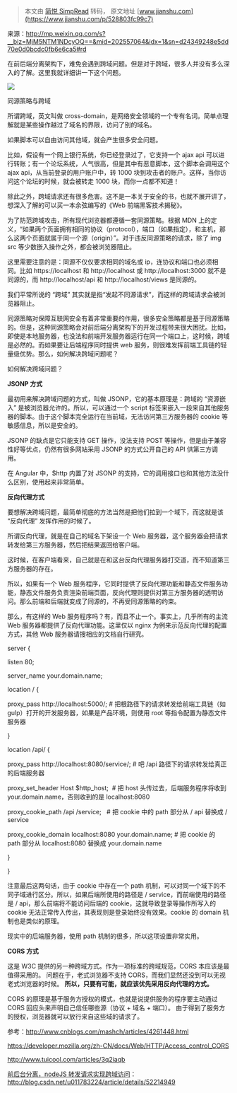 > 本文由 [简悦 SimpRead](http://ksria.com/simpread/) 转码， 原文地址 [www.jianshu.com](https://www.jianshu.com/p/528803fc99c7)

来源：http://mp.weixin.qq.com/s?__biz=MjM5NTM1NDcyOQ==&mid=202557064&idx=1&sn=d24349248e5dd70e0d0bcdc0fb6e6ca5#rd  

在前后端分离架构下，难免会遇到跨域问题。但是对于跨域，很多人并没有多么深入的了解。这里我就详细讲一下这个问题。

![](http://upload-images.jianshu.io/upload_images/4588804-1231cf1115d072ca.png)

同源策略与跨域

所谓跨域，英文叫做 cross-domain，是网络安全领域的一个专有名词。简单点理解就是某些操作越过了域名的界限，访问了别的域名。

如果脚本可以自由访问其他域，就会产生很多安全问题。

比如，假设有一个网上银行系统，你已经登录过了，它支持一个 ajax api 可以进行转账；有一个论坛系统，人气很高，但是其中有恶意脚本，这个脚本会调用这个 ajax api，从当前登录的用户账户中，转 1000 块到攻击者的账户。这样，当你访问这个论坛的时候，就会被转走 1000 块，而你一点都不知道！

除此之外，跨域请求还有很多危害。这不是一本关于安全的书，也就不展开讲了，想深入了解的可以买一本余弦编写的《Web 前端黑客技术揭秘》。

为了防范跨域攻击，所有现代浏览器都遵循一套同源策略。根据 MDN 上的定义，“如果两个页面拥有相同的协议（protocol），端口（如果指定），和主机，那么这两个页面就属于同一个源（origin）”。对于违反同源策略的请求，除了 img src 等少数嵌入操作之外，都会被浏览器阻止。

这里需要注意的是：同源不仅仅要求相同的域名或 ip，连协议和端口也必须相同。比如 https://localhost 和 http://localhost 或 http://localhost:3000 就不是同源的，而 http://localhost/api 和 http://localhost/views 是同源的。

我们平常所说的 “跨域” 其实就是指“发起不同源请求”，而这样的跨域请求会被浏览器阻止。

同源策略对保障互联网安全有着非常重要的作用，很多安全策略都是基于同源策略的。但是，这种同源策略会对前后端分离架构下的开发过程带来很大困扰。比如，即使是本地服务器，也没法和前端开发服务器运行在同一个端口上，这时候，跨域是必然的。而如果要让后端程序同时提供 web 服务，则很难发挥前端工具链的轻量级优势。那么，如何解决跨域问题呢？

如何解决跨域问题？

**JSONP 方式**

最初用来解决跨域问题的方式，叫做 JSONP，它的基本原理是：跨域的 “资源嵌入” 是被浏览器允许的。所以，可以通过一个 script 标签来嵌入一段来自其他服务器的脚本。由于这个脚本完全运行在当前域，无法访问第三方服务器的 cookie 等敏感信息，所以是安全的。

JSONP 的缺点是它只能支持 GET 操作，没法支持 POST 等操作，但是由于兼容性好等优点，仍然有很多网站采用 JSONP 的方式公开自己的 API 供第三方调用。

在 Angular 中，$http 内置了对 JSONP 的支持，它的调用接口也和其他方法没什么区别，使用起来非常简单。

**反向代理方式**

要想解决跨域问题，最简单彻底的方法当然是把他们拉到一个域下，而这就是该 “反向代理” 发挥作用的时候了。

所谓反向代理，就是在自己的域名下架设一个 Web 服务器，这个服务器会把请求转发给第三方服务器，然后把结果返回给客户端。

这时候，在客户端看来，自己就是在和这台反向代理服务器打交道，而不知道第三方服务器的存在。

所以，如果有一个 Web 服务程序，它同时提供了反向代理功能和静态文件服务功能，静态文件服务负责渲染前端页面，反向代理则提供对第三方服务器的透明访问。那么前端和后端就变成了同源的，不再受同源策略的约束。

那么，有这样的 Web 服务程序吗？有，而且不止一个。事实上，几乎所有的主流 Web 服务器都提供了反向代理功能。这里仅以 nginx 为例来示范反向代理的配置方式，其他 Web 服务器请搜相应的文档自行研究。

server {  

listen 80;

server_name your.domain.name;

location / {

proxy_pass http://localhost:5000/; # 把根路径下的请求转发给前端工具链（如 gulp）打开的开发服务器，如果是产品环境，则使用 root 等指令配置为静态文件服务器

}

location /api/ {

proxy_pass http://localhost:8080/service/; # 吧 /api 路径下的请求转发给真正的后端服务器

proxy_set_header Host $http_host;  # 把 host 头传过去，后端服务程序将收到 your.domain.name，否则收到的是 localhost:8080

proxy_cookie_path /api /service;   # 把 cookie 中的 path 部分从 / api 替换成 / service

proxy_cookie_domain localhost:8080 your.domain.name; # 把 cookie 的 path 部分从 localhost:8080 替换成 your.domain.name

}

}

注意最后这两句话，由于 cookie 中存在一个 path 机制，可以对同一个域下的不同子域进行区分。所以，如果后端所使用的路径是 / service，而前端使用的路径是 / api，那么前端将不能访问后端的 cookie，这就导致登录等操作所写入的 cookie 无法正常传入传出，其表现则是登录始终没有效果。cookie 的 domain 机制也是类似的原理。

现实中的后端服务器，使用 path 机制的很多，所以这项设置非常实用。

**CORS 方式**

这是 W3C 提供的另一种跨域方式。作为一项标准的跨域规范，CORS 本应该是最值得采用的。 问题在于，老式浏览器不支持 CORS，而我们显然还没到可以无视老式浏览器的时候。 **所以，只要有可能，就应该优先采用反向代理的方式。**

CORS 的原理是基于服务方授权的模式，也就是说提供服务的程序要主动通过 CORS 回应头来声明自己信任哪些源（协议 + 域名 + 端口）。 由于得到了服务方的授权，浏览器就可以放行来自这些域的请求了。

参考：http://www.cnblogs.com/mashch/articles/4261448.html

https://developer.mozilla.org/zh-CN/docs/Web/HTTP/Access_control_CORS  

http://www.tuicool.com/articles/3q2iaqb  

[前后台分离，nodeJS 转发请求实现跨域访问](https://link.jianshu.com?t=http://blog.csdn.net/u011783224/article/details/52214949)：http://blog.csdn.net/u011783224/article/details/52214949